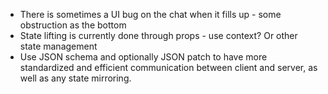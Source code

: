 * There is sometimes a UI bug on the chat when it fills up - some obstruction as the bottom
* State lifting is currently done through props - use context? Or other state management
* Use JSON schema and optionally JSON patch to have more standardized and efficient communication between client and server, as well as any state mirroring.